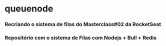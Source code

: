 # queuenode
### Recriando o sistema de filas do Masterclass#02 da RocketSeat
### Repositório com o sistema de Filas com Nodejs + Bull + Redis
